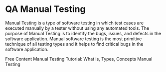 # QA Manual Testing

Manual Testing is a type of software testing in which test cases are executed manually by a tester without using any automated tools. The purpose of Manual Testing is to identify the bugs, issues, and defects in the software application. Manual software testing is the most primitive technique of all testing types and it helps to find critical bugs in the software application.

<ResourceGroupTitle>Free Content</ResourceGroupTitle>
<BadgeLink colorScheme='yellow' badgeText='Read' href='https://www.guru99.com/manual-testing.html'>Manual Testing Tutorial: What is, Types, Concepts</BadgeLink>
<BadgeLink colorScheme='yellow' badgeText='Read' href='https://www.javatpoint.com/manual-testing'>Manual Testing</BadgeLink>